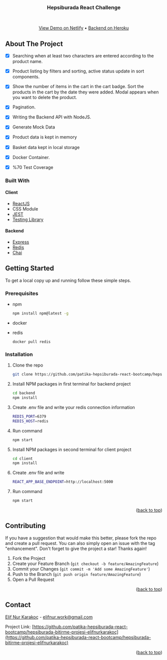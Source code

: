 <p align="center">
    <h3 align="center">Hepsiburada React Challenge</h3>
    <br />
        <p align="center">
        <a href="https://hepsiburada-react-challenge.netlify.app/">View Demo on Netlify</a>
        • 
        <a href="https://vast-bastion-74432.herokuapp.com/">Backend on Heroku</a>
    </p>
</p>


<!-- ABOUT THE PROJECT -->
## About The Project

- [x] Searching when at least two characters are entered according to the product name.
- [x] Product listing by filters and sorting, active status update in sort components.
- [x] Show the number of items in the cart in the cart badge. Sort the products in the cart by the date they were added. Modal appears when you want to delete the product.
- [x] Pagination.
- [x] Writing the Backend API with NodeJS.
- [x] Generate Mock Data
- [x] Product data is kept in memory
- [x] Basket data kept in local storage
- [x] Docker Container.
- [x] %70 Test Coverage



### Built With
#### Client
* [ReactJS](https://reactjs.org/)
* CSS Module
* [JEST](https://jestjs.io/)
* [Testing Library](https://testing-library.com/)

#### Backend
* [Express](https://expressjs.com/)
* [Redis](https://redis.io/)
* [Chai](https://www.chaijs.com/)


<!-- GETTING STARTED -->
## Getting Started

To get a local copy up and running follow these simple steps.

### Prerequisites

* npm
  ```sh
  npm install npm@latest -g
  ```
* docker

* redis
    ```
    docker pull redis
    ```

### Installation

1. Clone the repo
   ```sh
   git clone https://github.com/patika-hepsiburada-react-bootcamp/hepsiburada-bitirme-projesi-elifnurkarakoc.git
   ```
2. Install NPM packages in first terminal for backend project 
   ```sh
   cd backend
   npm install
   ```
3. Create .env file and write your redis connection information
   ```sh
   REDIS_PORT=6379
   REDIS_HOST=redis
   ```
4. Run command
   ```sh
   npm start
   ```

5. Install NPM packages in second terminal for client project
   ```sh
   cd client
   npm install
   ```
6. Create .env file and write
   ```sh
   REACT_APP_BASE_ENDPOINT=http://localhost:5000
   ```
7. Run command
   ```sh
   npm start
   ```
<p align="right">(<a href="#top">back to top</a>)</p>

<!-- CONTRIBUTING -->
## Contributing

If you have a suggestion that would make this better, please fork the repo and create a pull request. You can also simply open an issue with the tag "enhancement".
Don't forget to give the project a star! Thanks again!

1. Fork the Project
2. Create your Feature Branch (`git checkout -b feature/AmazingFeature`)
3. Commit your Changes (`git commit -m 'Add some AmazingFeature'`)
4. Push to the Branch (`git push origin feature/AmazingFeature`)
5. Open a Pull Request

<p align="right">(<a href="#top">back to top</a>)</p>


<!-- CONTACT -->
## Contact

[Elif Nur Karakoç](https://tr.linkedin.com/in/elif-nur-karakoc) - elifnur.work@gmail.com

Project Link: [https://github.com/patika-hepsiburada-react-bootcamp/hepsiburada-bitirme-projesi-elifnurkarakoc](https://github.com/patika-hepsiburada-react-bootcamp/hepsiburada-bitirme-projesi-elifnurkarakoc)

<p align="right">(<a href="#top">back to top</a>)</p>